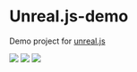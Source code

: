 # Unreal.js-demo
Demo project for [unreal.js](https://github.com/ncsoft/Unreal.js)

 ![](https://github.com/ncsoft/Unreal.js-demo/blob/master/images/Screenshot-AI.png)
 ![](https://github.com/ncsoft/Unreal.js-demo/blob/master/images/Screenshot-deeplearning.png)
 ![](https://cloud.githubusercontent.com/assets/2463571/21292585/74b4132c-c54e-11e6-97b5-62c7ef7b17a2.png)
